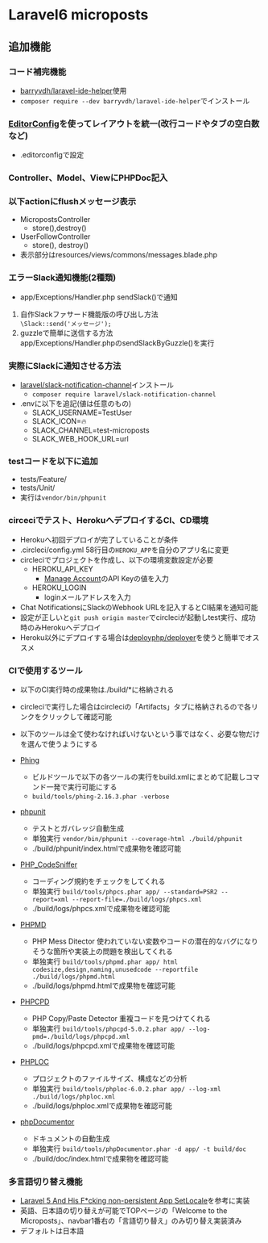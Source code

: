 # Laravel6 microposts

## 追加機能

### コード補完機能
- [barryvdh/laravel-ide-helper](https://github.com/barryvdh/laravel-ide-helper)使用
- `composer require --dev barryvdh/laravel-ide-helper`でインストール
  
### [EditorConfig](https://editorconfig.org/)を使ってレイアウトを統一(改行コードやタブの空白数など)
- .editorconfigで設定

### Controller、Model、ViewにPHPDoc記入

### 以下actionにflushメッセージ表示
- MicropostsController
  - store(),destroy()
- UserFollowController
  - store(), destroy()  
- 表示部分はresources/views/commons/messages.blade.php      

### エラーSlack通知機能(2種類)
- app/Exceptions/Handler.php sendSlack()で通知
1. 自作Slackファサード機能版の呼び出し方法  
`\Slack::send('メッセージ');`
2. guzzleで簡単に送信する方法  
app/Exceptions/Handler.phpのsendSlackByGuzzle()を実行

### 実際にSlackに通知させる方法
- [laravel/slack-notification-channel](https://github.com/laravel/slack-notification-channel)インストール
  - `composer require laravel/slack-notification-channel`
- .envに以下を追記(値は任意のもの)
  - SLACK_USERNAME=TestUser
  - SLACK_ICON=:fire:
  - SLACK_CHANNEL=test-microposts
  - SLACK_WEB_HOOK_URL=url
    
### testコードを以下に追加 
- tests/Feature/
- tests/Unit/ 
- 実行は`vendor/bin/phpunit`

### circeciでテスト、HerokuへデプロイするCI、CD環境
- Herokuへ初回デプロイが完了していることが条件
- .circleci/config.yml 58行目の`HEROKU_APP`を自分のアプリ名に変更
- circleciでプロジェクトを作成し、以下の環境変数設定が必要
  - HEROKU_API_KEY
    - [Manage Account](https://dashboard.heroku.com/account)のAPI Keyの値を入力  
  - HEROKU_LOGIN
    - loginメールアドレスを入力
- Chat NotificationsにSlackのWebhook URLを記入するとCI結果を通知可能
- 設定が正しいと`git push origin master`でcircleciが起動しtest実行、成功時のみHerokuへデプロイ
- Heroku以外にデプロイする場合は[deployphp/deployer](https://github.com/deployphp/deployer)を使うと簡単でオススメ

### CIで使用するツール

- 以下のCI実行時の成果物は./build/*に格納される
- circleciで実行した場合はcircleciの「Artifacts」タブに格納されるので各リンクをクリックして確認可能
- 以下のツールは全て使わなければいけないという事ではなく、必要な物だけを選んで使うようにする

- [Phing](https://www.phing.info/)
  - ビルドツールで以下の各ツールの実行をbuild.xmlにまとめて記載しコマンド一発で実行可能にする
  - `build/tools/phing-2.16.3.phar -verbose`

- [phpunit](https://phpunit.readthedocs.io/ja/latest/)
  - テストとガバレッジ自動生成
  - 単独実行 `vendor/bin/phpunit --coverage-html ./build/phpunit`
  - ./build/phpunit/index.htmlで成果物を確認可能

- [PHP_CodeSniffer](https://github.com/squizlabs/PHP_CodeSniffer)
  - コーディング規約をチェックをしてくれる
  - 単独実行 `build/tools/phpcs.phar app/ --standard=PSR2 --report=xml --report-file=./build/logs/phpcs.xml`
  - ./build/logs/phpcs.xmlで成果物を確認可能
  
- [PHPMD](https://phpmd.org/)
  - PHP Mess Ditector 使われていない変数やコードの潜在的なバグになりそうな箇所や実装上の問題を検出してくれる
  - 単独実行 `build/tools/phpmd.phar app/ html codesize,design,naming,unusedcode --reportfile ./build/logs/phpmd.html`
  - ./build/logs/phpmd.htmlで成果物を確認可能

- [PHPCPD](https://github.com/sebastianbergmann/phpcpd)
  - PHP Copy/Paste Detector 重複コードを見つけてくれる
  - 単独実行 `build/tools/phpcpd-5.0.2.phar app/ --log-pmd=./build/logs/phpcpd.xml`
  - ./build/logs/phpcpd.xmlで成果物を確認可能

- [PHPLOC](https://github.com/sebastianbergmann/phploc)
  - プロジェクトのファイルサイズ、構成などの分析
  - 単独実行 `build/tools/phploc-6.0.2.phar app/ --log-xml ./build/logs/phploc.xml`
  - ./build/logs/phploc.xmlで成果物を確認可能

- [phpDocumentor](https://www.phpdoc.org/) 
  - ドキュメントの自動生成
  - 単独実行 `build/tools/phpDocumentor.phar -d app/ -t build/doc` 
  - ./build/doc/index.htmlで成果物を確認可能

### 多言語切り替え機能
- [Laravel 5 And His F*cking non-persistent App SetLocale](https://mydnic.be/post/laravel-5-and-his-fcking-non-persistent-app-setlocale)を参考に実装
- 英語、日本語の切り替えが可能でTOPページの「Welcome to the Microposts」、navbar1番右の「言語切り替え」のみ切り替え実装済み
- デフォルトは日本語
